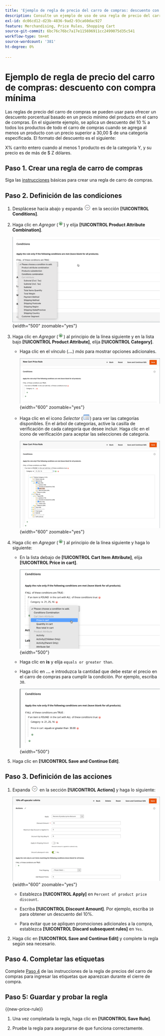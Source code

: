 ```yaml
---
title: 'Ejemplo de regla de precio del carro de compras: descuento con precio mínimo del producto'
description: Consulte un ejemplo de uso de una regla de precio del carro de compras para ofrecer un descuento con un precio mínimo del producto.
exl-id: dc06cd12-d23b-4836-9ad2-93ca60dac927
feature: Merchandising, Price Rules, Shopping Cart
source-git-commit: 6bc76c76bc7a17e115696911cc2499075d35c541
workflow-type: tm+mt
source-wordcount: '381'
ht-degree: 0%

---
```


# Ejemplo de regla de precio del carro de compras: descuento con compra mínima

Las reglas de precio del carro de compras se pueden usar para ofrecer un descuento porcentual basado en un precio mínimo del producto en el carro de compras. En el siguiente ejemplo, se aplica un descuento del 10 % a todos los productos de todo el carro de compras cuando se agrega al menos un producto con un precio superior a 30,00 $ de una categoría especificada. El formato del descuento es el siguiente:

X% carrito entero cuando al menos 1 producto es de la categoría Y, y su precio es de más de $ Z dólares.

## Paso 1. Crear una regla de carro de compras

Siga las [instrucciones](price-rules-cart.md) básicas para crear una regla de carro de compras.

## Paso 2. Definición de las condiciones

1. Desplácese hacia abajo y expanda ![Selector de expansión](../assets/icon-display-expand.png) en la sección **[!UICONTROL Conditions]**.

1. Haga clic en _Agregar_ (![Agregar icono](../assets/icon-add-green-circle.png)) y elija **[!UICONTROL Product Attribute Combination]**.

   ![Condición de regla de precio de carro de compras: combinación de atributos de producto](./assets/condition1.png){width="500" zoomable="yes"}

1. Haga clic en _Agregar_ (![Agregar icono](../assets/icon-add-green-circle.png)) al principio de la línea siguiente y en la lista bajo **[!UICONTROL Product Attribute]**, elija **[!UICONTROL Category]**.

   - Haga clic en el vínculo (**...**) _más_ para mostrar opciones adicionales.

     ![Condición de regla de precio del carro de compras: opciones de categoría](./assets/condition3.png){width="600" zoomable="yes"}

   - Haga clic en el icono _Selector_ (![Icono de lista](../assets/icon-list-chooser.png)) para ver las categorías disponibles. En el árbol de categorías, active la casilla de verificación de cada categoría que desee incluir. Haga clic en el icono de verificación para aceptar las selecciones de categoría.

     ![Condición de regla de precio del carro de compras: categoría](./assets/condition4.png){width="600" zoomable="yes"}

1. Haga clic en _Agregar_ (![Agregar icono](../assets/icon-add-green-circle.png)) al principio de la línea siguiente y haga lo siguiente:

   - En la lista debajo de **[!UICONTROL Cart Item Attribute]**, elija **[!UICONTROL Price in cart]**.

     ![Condición de regla de precio de carro de compras: atributo de artículo de carro](./assets/condition5.png){width="500"}

   - Haga clic en **is** y elija `equals or greater than`.

   - Haga clic en **...** e introduzca la cantidad que debe estar el precio en el carro de compras para cumplir la condición. Por ejemplo, escriba `30`.

     ![Condición de regla de precio del carro de compras: precio en el carro](./assets/condition6.png){width="500"}

1. Haga clic en **[!UICONTROL Save and Continue Edit]**.

## Paso 3. Definición de las acciones

1. Expanda ![Selector de expansión](../assets/icon-display-expand.png) en la sección **[!UICONTROL Actions]** y haga lo siguiente:

   ![Acciones de regla de precio de carro](./assets/minimum-discount-actions.png){width="600" zoomable="yes"}

   - Establezca **[!UICONTROL Apply]** en `Percent of product price discount`.

   - Escriba **[!UICONTROL Discount Amount]**. Por ejemplo, escriba `10` para obtener un descuento del 10%.

   - Para evitar que se apliquen promociones adicionales a la compra, establezca **[!UICONTROL Discard subsequent rules]** en `Yes`.

1. Haga clic en **[!UICONTROL Save and Continue Edit]** y complete la regla según sea necesario.

## Paso 4. Completar las etiquetas

Complete [Paso 4](price-rules-cart.md) de las instrucciones de la regla de precios del carro de compras para ingresar las etiquetas que aparezcan durante el cierre de compra.

## Paso 5: Guardar y probar la regla

{{new-price-rule}}

1. Una vez completada la regla, haga clic en **[!UICONTROL Save Rule]**.

1. Pruebe la regla para asegurarse de que funciona correctamente.
